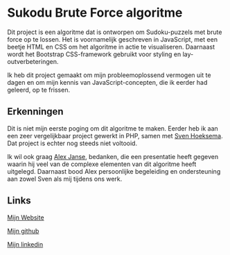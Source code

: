 
# Sukodu Brute Force algoritme

Dit project is een algoritme dat is ontworpen om Sudoku-puzzels met brute force op te lossen. Het is voornamelijk geschreven in JavaScript, met een beetje HTML en CSS om het algoritme in actie te visualiseren. Daarnaast wordt het Bootstrap CSS-framework gebruikt voor styling en lay-outverbeteringen.

Ik heb dit project gemaakt om mijn probleemoplossend vermogen uit te dagen en om mijn kennis van JavaScript-concepten, die ik eerder had geleerd, op te frissen.

## Erkenningen

Dit is niet mijn eerste poging om dit algoritme te maken. Eerder heb ik aan een zeer vergelijkbaar project gewerkt in PHP, samen met [Sven Hoeksema](https://github.com/Snevver). Dat project is echter nog steeds niet voltooid.

Ik wil ook graag [Alex Janse](https://github.com/alextjanse), bedanken, die een presentatie heeft gegeven waarin hij veel van de complexe elementen van dit algoritme heeft uitgelegd. Daarnaast bood Alex persoonlijke begeleiding en ondersteuning aan zowel Sven als mij tijdens ons werk.

## Links

[Mijn Website](https://vdburg.site/)

[Mijn github](https://github.com/Penguin-09)

[Mijn linkedin](https://www.linkedin.com/in/son-bram/)



